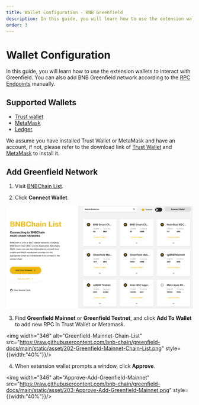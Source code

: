 ```yaml
---
title: Wallet Configuration - BNB Greenfield
description: In this guide, you will learn how to use the extension wallets to interact with Greenfield. 
order: 3
---
```


# Wallet Configuration

In this guide, you will learn how to use the extension wallets to interact with Greenfield. You can also add BNB Greenfield network according to the [RPC Endpoints](../for-developers/network-endpoint/endpoints.md) manually.

## Supported Wallets
* [Trust wallet](https://trustwallet.com/)
* [MetaMask](https://metamask.io/)
* [Ledger](https://www.ledger.com/)

We assume you have installed Trust Wallet or MetaMask and have an account, if not, please refer to the download link of [Trust Wallet](https://chrome.google.com/webstore/detail/trust-wallet/egjidjbpglichdcondbcbdnbeeppgdph) and [MetaMask](https://metamask.io/download/)
to install it.

## Add Greenfield Network
1. Visit [BNBChain List](https://www.bnbchainlist.org/).

2. Click **Connect Wallet**.


![connect-wallet](../static/asset/201-Connect-Wallet.png)

3. Find **Greenfield Mainnet** or **Greenfield Testnet**, and click **Add To Wallet** to add new RPC in Trust Wallet or Metamask.

<img width="346" alt="Greenfield-Mainnet-Chain-List" src="https://raw.githubusercontent.com/bnb-chain/greenfield-docs/main/static/asset/202-Greenfield-Mainnet-Chain-List.png" style={{width:"40%"}}/>

4. When extension wallet prompts a window, click **Approve**.

<img width="346" alt="Approve-Add-Greenfield-Mainnet" src="https://raw.githubusercontent.com/bnb-chain/greenfield-docs/main/static/asset/203-Approve-Add-Greenfield-Mainnet.png" style={{width:"40%"}}/>
